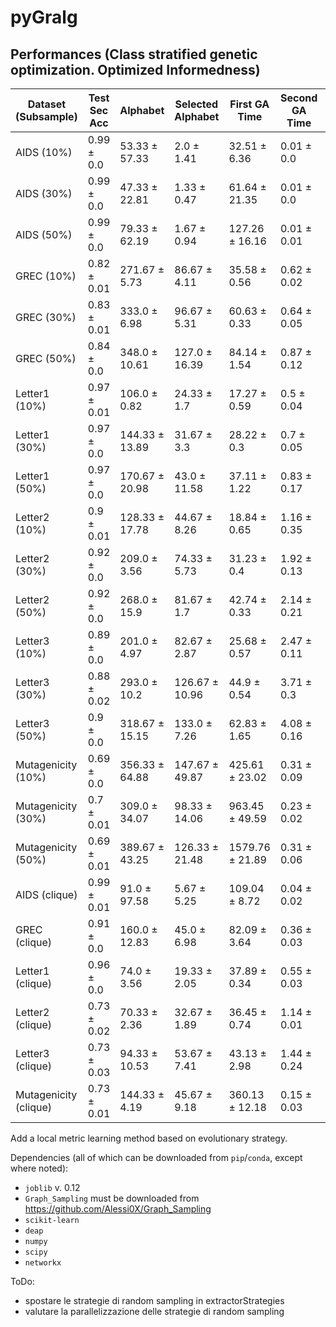 # pyGralg

## Performances (Class stratified genetic optimization. Optimized Informedness)
| Dataset (Subsample)        | Test Sec Acc | Alphabet     | Selected Alphabet | First GA Time | Second GA Time | Test Time  | Workstation  |
|----------------------------|--------------|--------------|-------------------|---------------|----------------|------------|--------------|
| AIDS (10%)                 | 0.99 ± 0.0   |53.33 ± 57.33 |  2.0 ± 1.41       | 32.51 ± 6.36  | 0.01 ± 0.0     |1.05 ± 0.02 |    i9        |
| AIDS (30%) 		         | 0.99 ± 0.0   |47.33 ± 22.81 |  1.33 ± 0.47      | 61.64 ± 21.35 | 0.01 ± 0.0     |1.05 ± 0.02 |    i9        |
| AIDS (50%)                 | 0.99 ± 0.0   |79.33 ± 62.19 |  1.67 ± 0.94      | 127.26 ± 16.16| 0.01 ± 0.01    |1.07 ± 0.01 |    i9        |
| GREC (10%) 		         | 0.82 ± 0.01  |271.67 ± 5.73 |  86.67 ± 4.11     | 35.58 ± 0.56  | 0.62 ± 0.02    |0.63 ± 0.0  |    i9        |
| GREC (30%)                 | 0.83 ± 0.01  |333.0 ± 6.98  |  96.67 ± 5.31     | 60.63 ± 0.33  | 0.64 ± 0.05    |0.64 ± 0.0  |    i9        |
| GREC (50%)  		         | 0.84 ± 0.0   |348.0 ± 10.61 |  127.0 ± 16.39    | 84.14 ± 1.54  | 0.87 ± 0.12    |0.65 ± 0.01 |    i9        |
| Letter1 (10%)              | 0.97 ± 0.01  | 106.0 ± 0.82 |  24.33 ± 1.7      | 17.27 ± 0.59  | 0.5 ± 0.04     |0.17 ± 0.0  |    i9        |
| Letter1 (30%)              | 0.97 ± 0.0   |144.33 ± 13.89|  31.67 ± 3.3      | 28.22 ± 0.3   | 0.7 ± 0.05     | 0.2 ± 0.03 |    i9        |
| Letter1 (50%)		         | 0.97 ± 0.0   |170.67 ± 20.98|  43.0 ± 11.58     | 37.11 ± 1.22  | 0.83 ± 0.17    |0.2 ± 0.03  |    i9        |
| Letter2 (10%)              | 0.9 ± 0.01   |128.33 ± 17.78|  44.67 ± 8.26     | 18.84 ± 0.65  | 1.16 ± 0.35    | 0.18 ± 0.0 |    i9        |
| Letter2 (30%)              | 0.92 ± 0.0   |209.0 ± 3.56  |  74.33 ± 5.73     | 31.23 ± 0.4   | 1.92 ± 0.13    | 0.19 ± 0.0 |    i9        |
| Letter2 (50%)              | 0.92 ± 0.0   |268.0 ± 15.9  |  81.67 ± 1.7      | 42.74 ± 0.33  | 2.14 ± 0.21    | 0.19 ± 0.0 |    i9        |
| Letter3 (10%)              | 0.89 ± 0.0   | 201.0 ± 4.97 |  82.67 ± 2.87     | 25.68 ± 0.57  | 2.47 ± 0.11    | 0.2 ± 0.0  |    i9        |
| Letter3 (30%) 	         | 0.88 ± 0.02  |293.0 ± 10.2  |  126.67 ± 10.96   | 44.9 ± 0.54   | 3.71 ± 0.3     | 0.21 ± 0.0 |    i9	    |
| Letter3 (50%)		         | 0.9 ± 0.0    |318.67 ± 15.15|  133.0 ± 7.26     | 62.83 ± 1.65  | 4.08 ± 0.16    | 0.22 ± 0.0 |    i9        |
| Mutagenicity (10%)         | 0.69 ± 0.0   |356.33 ± 64.88|  147.67 ± 49.87   | 425.61 ± 23.02| 0.31 ± 0.09    |3.85 ± 0.03 |    i9        |
| Mutagenicity (30%) 	     | 0.7 ± 0.01   |309.0 ± 34.07 |  98.33 ± 14.06    | 963.45 ± 49.59| 0.23 ± 0.02    |3.88 ± 0.02 |    i9	    |
| Mutagenicity (50%)		 | 0.69 ± 0.01  |389.67 ± 43.25|  126.33 ± 21.48   |1579.76 ± 21.89| 0.31 ± 0.06    |3.94 ± 0.07 |    i9        |
| AIDS (clique)              |  0.99 ± 0.01 |91.0 ± 97.58  |  5.67 ± 5.25      | 109.04 ± 8.72 |  0.04 ± 0.02   |1.71 ± 0.1  |    i9        |
| GREC (clique)              |  0.91 ± 0.0  |160.0 ± 12.83 |  45.0 ± 6.98      | 82.09 ± 3.64  |  0.36 ± 0.03   |1.68 ± 0.0  |    i9        |
| Letter1 (clique)           | 0.96 ± 0.0   |74.0 ± 3.56   |  19.33 ± 2.05     | 37.89 ± 0.34  | 0.55 ± 0.03    |0.36 ± 0.01 |    i9        |
| Letter2 (clique)           | 0.73 ± 0.02  |70.33 ± 2.36  | 32.67 ± 1.89      | 36.45 ± 0.74  |1.14 ± 0.01     | 0.36 ± 0.01|    i9        |
| Letter3 (clique)           | 0.73 ± 0.03  |94.33 ± 10.53 | 53.67 ± 7.41      | 43.13 ± 2.98  |1.44 ± 0.24     | 0.38 ± 0.01|    i9        |
| Mutagenicity (clique)      | 0.73 ± 0.01  |144.33 ± 4.19 | 45.67 ± 9.18      | 360.13 ± 12.18|0.15 ± 0.03     | 5.57 ± 0.19|    i9        |

Add a local metric learning method based on evolutionary strategy.

Dependencies (all of which can be downloaded from `pip`/`conda`, except where noted):
* `joblib` v. 0.12
* `Graph_Sampling` must be downloaded from https://github.com/Alessi0X/Graph_Sampling
* `scikit-learn`
* `deap`
* `numpy`
* `scipy`
* `networkx`

ToDo:
* spostare le strategie di random sampling in extractorStrategies
* valutare la parallelizzazione delle strategie di random sampling
